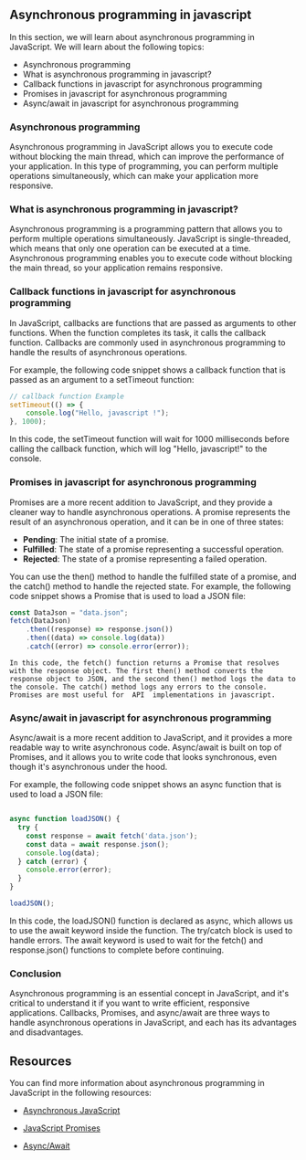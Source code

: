 ## Asynchronous programming in javascript

In this section, we will learn about asynchronous programming in JavaScript. We will learn about the following topics:

- Asynchronous programming
- What is asynchronous programming in javascript?
- Callback functions in javascript for asynchronous programming
- Promises in javascript for asynchronous programming
- Async/await in javascript for asynchronous programming

### Asynchronous programming

Asynchronous programming in JavaScript allows you to execute code without blocking the main thread, which can improve the performance of your application. In this type of programming, you can perform multiple operations simultaneously, which can make your application more responsive.

### What is asynchronous programming in javascript?

Asynchronous programming is a programming pattern that allows you to perform multiple operations simultaneously. JavaScript is single-threaded, which means that only one operation can be executed at a time. Asynchronous programming enables you to execute code without blocking the main thread, so your application remains responsive.

### Callback functions in javascript for asynchronous programming

In JavaScript, callbacks are functions that are passed as arguments to other functions. When the function completes its task, it calls the callback function. Callbacks are commonly used in asynchronous programming to handle the results of asynchronous operations.

For example, the following code snippet shows a callback function that is passed as an argument to a setTimeout function:

```javascript
// callback function Example
setTimeout(() => {
	console.log("Hello, javascript !");
}, 1000);
```

In this code, the setTimeout function will wait for 1000 milliseconds before calling the callback function, which will log "Hello, javascript!" to the console.

### Promises in javascript for asynchronous programming

Promises are a more recent addition to JavaScript, and they provide a cleaner way to handle asynchronous operations. A promise represents the result of an asynchronous operation, and it can be in one of three states:

- **Pending**: The initial state of a promise.
- **Fulfilled**: The state of a promise representing a successful operation.
- **Rejected**: The state of a promise representing a failed operation.

You can use the then() method to handle the fulfilled state of a promise, and the catch() method to handle the rejected state.
For example, the following code snippet shows a Promise that is used to load a JSON file:

```javascript
const DataJson = "data.json";
fetch(DataJson)
	.then((response) => response.json())
	.then((data) => console.log(data))
	.catch((error) => console.error(error));
```

    In this code, the fetch() function returns a Promise that resolves with the response object. The first then() method converts the response object to JSON, and the second then() method logs the data to the console. The catch() method logs any errors to the console.
    Promises are most useful for  API  implementations in javascript.

### Async/await in javascript for asynchronous programming

Async/await is a more recent addition to JavaScript, and it provides a more readable way to write asynchronous code. Async/await is built on top of Promises, and it allows you to write code that looks synchronous, even though it's asynchronous under the hood.

For example, the following code snippet shows an async function that is used to load a JSON file:

```javascript

async function loadJSON() {
  try {
    const response = await fetch('data.json');
    const data = await response.json();
    console.log(data);
  } catch (error) {
    console.error(error);
  }
}

loadJSON();
```

In this code, the loadJSON() function is declared as async, which allows us to use the await keyword inside the function. The try/catch block is used to handle errors. The await keyword is used to wait for the fetch() and response.json() functions to complete before continuing.



### Conclusion
Asynchronous programming is an essential concept in JavaScript, and it's critical to understand it if you want to write efficient, responsive applications. Callbacks, Promises, and async/await are three ways to handle asynchronous operations in JavaScript, and each has its advantages and disadvantages.


## Resources

You can find more information about asynchronous programming in JavaScript in the following resources:

- [Asynchronous JavaScript](https://developer.mozilla.org/en-US/docs/Learn/JavaScript/Asynchronous)
- [JavaScript Promises](https://developer.mozilla.org/en-US/docs/Web/JavaScript/Guide/Using_promises)

- [Async/Await](https://developer.mozilla.org/en-US/docs/Learn/JavaScript/Asynchronous/Async_await)

